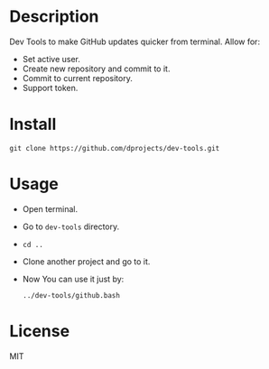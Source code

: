 # Description

Dev Tools to make GitHub updates quicker from terminal. Allow for:

* Set active user.
* Create new repository and commit to it.
* Commit to current repository.
* Support token.

# Install

    git clone https://github.com/dprojects/dev-tools.git

# Usage

* Open terminal.
* Go to `dev-tools` directory.
* `cd ..`
* Clone another project and go to it.
* Now You can use it just by:

    `../dev-tools/github.bash`

# License

MIT
